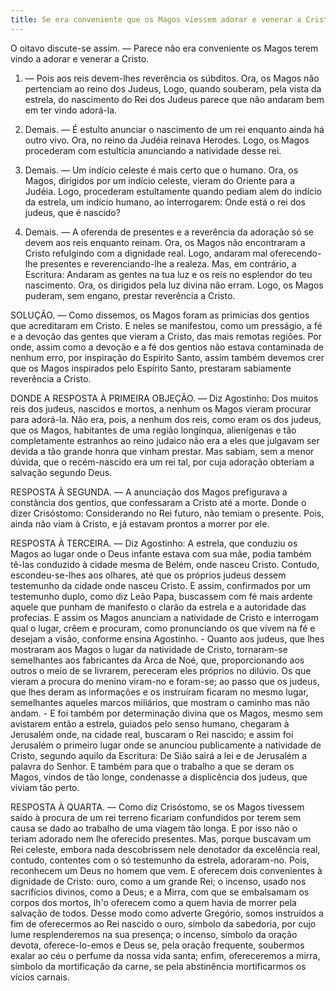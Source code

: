 ```yaml
---
title: Se era conveniente que os Magos viessem adorar e venerar a Cristo
---
```


O oitavo discute-se assim. — Parece não era conveniente os Magos terem vindo a adorar e venerar a Cristo.  

1. — Pois aos reis devem-lhes reverência os súbditos. Ora, os Magos não pertenciam ao reino dos Judeus, Logo, quando souberam, pela vista da estrela, do nascimento do Rei dos Judeus parece que não andaram bem em ter vindo adorá-la.  

2. Demais. — É estulto anunciar o nascimento de um rei enquanto ainda há outro vivo. Ora, no reino da Judéia reinava Herodes. Logo, os Magos procederam com estultícia anunciando a natividade desse rei.  

3. Demais. — Um indício celeste é mais certo que o humano. Ora, os Magos, dirigidos por um indício celeste, vieram do Oriente para a Judéia. Logo, procederam estultamente quando pediam alem do indício da estrela, um indício humano, ao interrogarem: Onde está o rei dos judeus, que é nascido?  

4. Demais. — A oferenda de presentes e a reverência da adoração só se devem aos reis enquanto reinam. Ora, os Magos não encontraram a Cristo refulgindo com a dignidade real. Logo, andaram mal oferecendo-lhe presentes e reverenciando-lhe a realeza.  Mas, em contrário, a Escritura: Andaram as gentes na tua luz e os reis no esplendor do teu nascimento. Ora, os dirigidos pela luz divina não erram. Logo, os Magos puderam, sem engano, prestar reverência a Cristo.  

SOLUÇÃO. — Como dissemos, os Magos foram as primícias dos gentios que acreditaram em Cristo. E neles se manifestou, como um presságio, a fé e a devoção das gentes que vieram a Cristo, das mais remotas regiões. Por onde, assim como a devoção e a fé dos gentios não estava contaminada de nenhum erro, por inspiração do Espírito Santo, assim também devemos crer que os Magos inspirados pelo Espírito Santo, prestaram sabiamente reverência a Cristo.  

DONDE A RESPOSTA À PRIMEIRA OBJEÇÃO. — Diz Agostinho: Dos muitos reis dos judeus, nascidos e mortos, a nenhum os Magos vieram procurar para adorá-la. Não era, pois, a nenhum dos reis, como eram os dos judeus, que os Magos, habitantes de uma região longínqua, alienígenas e tão completamente estranhos ao reino judaico não era a eles que julgavam ser devida a tão grande honra que vinham prestar. Mas sabiam, sem a menor dúvida, que o recém-nascido era um rei tal, por cuja adoração obteriam a salvação segundo Deus.  

RESPOSTA À SEGUNDA. — A anunciação dos Magos prefigurava a constância dos gentios, que confessaram a Cristo até a morte. Donde o dizer Crisóstomo: Considerando no Rei futuro, não temiam o presente. Pois, ainda não viam à Cristo, e já estavam prontos a morrer por ele.  

RESPOSTA À TERCEIRA. — Diz Agostinho: A estrela, que conduziu os Magos ao lugar onde o Deus infante estava com sua mãe, podia também tê-las conduzido à cidade mesma de Belém, onde nasceu Cristo. Contudo, escondeu-se-lhes aos olhares, até que os próprios judeus dessem testemunho da cidade onde nasceu Cristo. E assim, confirmados por um testemunho duplo, como diz Leão Papa, buscassem com fé mais ardente aquele que punham de manifesto o clarão da estrela e a autoridade das profecias. E assim os Magos anunciam a natividade de Cristo e interrogam qual o lugar, crêem e procuram, como pronunciando os que vivem na fé e desejam a visão, conforme ensina Agostinho. - Quanto aos judeus, que lhes mostraram aos Magos o lugar da natividade de Cristo, tornaram-se semelhantes aos fabricantes da Arca de Noé, que, proporcionando aos outros o meio de se livrarem, pereceram eles próprios no dilúvio. Os que vieram a procura do menino viram-no e foram-se; ao passo que os judeus, que lhes deram as informações e os instruíram ficaram no mesmo lugar, semelhantes aqueles marcos miliários, que mostram o caminho mas não andam. - E foi também por determinação divina que os Magos, mesmo sem avistarem então a estrela, guiados pelo senso humano, chegaram à Jerusalém onde, na cidade real, buscaram o Rei nascido; e assim foi Jerusalém o primeiro lugar onde se anunciou publicamente a natividade de Cristo, segundo aquilo da Escritura: De Sião sairá a lei e de Jerusalém a palavra do Senhor. E também para que o trabalho a que se deram os Magos, vindos de tão longe, condenasse a displicência dos judeus, que viviam tão perto.  

RESPOSTA À QUARTA. — Como diz Crisóstomo, se os Magos tivessem saído à procura de um rei terreno ficariam confundidos por terem sem causa se dado ao trabalho de uma viagem tão longa. E por isso não o teriam adorado nem lhe oferecido presentes. Mas, porque buscavam um Rei celeste, embora nada descobrissem nele denotador da excelência real, contudo, contentes com o só testemunho da estrela, adoraram-no. Pois, reconhecem um Deus no homem que vem. E oferecem dois convenientes à dignidade de Cristo: ouro, como a um grande Rei; o incenso, usado nos sacrifícios divinos, como a Deus; e a Mirra, com que se embalsamam os corpos dos mortos, lh'o oferecem como a quem havia de morrer pela salvação de todos. Desse modo como adverte Gregório, somos instruídos a fim de oferecermos ao Rei nascido o ouro, símbolo da sabedoria, por cujo lume resplenderemos na sua presença; o incenso, símbolo da oração devota, oferece-Io-emos e Deus se, pela oração frequente, soubermos exalar ao céu o perfume da nossa vida santa; enfim, ofereceremos a mirra, símbolo da mortificação da carne, se pela abstinência mortificarmos os vícios carnais.